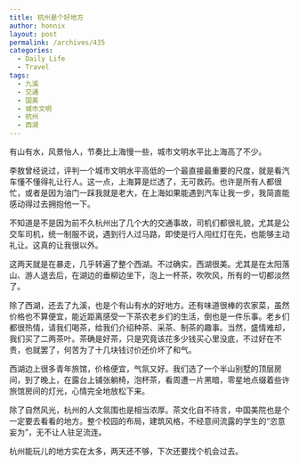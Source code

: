 ```yaml
---
title: 杭州是个好地方
author: honnix
layout: post
permalink: /archives/435
categories:
  - Daily Life
  - Travel
tags:
  - 九溪
  - 交通
  - 国美
  - 城市文明
  - 杭州
  - 西湖
---
```

有山有水，风景怡人，节奏比上海慢一些，城市文明水平比上海高了不少。

李敖曾经说过，评判一个城市文明水平高低的一个最直接最重要的尺度，就是看汽车懂不懂得礼让行人。这一点，上海算是烂透了，无可救药。也许是所有人都很忙，或者是因为油门一踩我就是老大，在上海如果能遇到汽车让我一步，我简直能感动得过去拥抱他一下。

不知道是不是因为前不久杭州出了几个大的交通事故，司机们都很礼貌，尤其是公交车司机，统一制服不说，遇到行人过马路，即使是行人闯红灯在先，也能够主动礼让。这真的让我很以外。

这两天就是在暴走，几乎转遍了整个西湖。不过确实，西湖很美。尤其是在太阳落山、游人退去后，在湖边的垂柳边坐下，泡上一杯茶，吹吹风，所有的一切都淡然了。

除了西湖，还去了九溪，也是个有山有水的好地方。还有味道很棒的农家菜，虽然价格也不算便宜，能近距离感受一下茶农老乡们的生活，倒也是一件乐事。老乡们都很热情，请我们喝茶，给我们介绍种茶、采茶、制茶的趣事。当然，盛情难却，我们买了二两茶叶。茶确是好茶，只是究竟该花多少钱买心里没底，不过好在不贵，也就罢了，何苦为了十几块钱讨价还价坏了和气。

西湖边上很多青年旅馆，价格便宜，气氛又好。我们选了一个半山别墅的顶层房间，到了晚上，在露台上铺张躺椅，泡杯茶，看周遭一片黑暗，零星地点缀着些许旅馆房间的灯光，心情完全地放松下来。

除了自然风光，杭州的人文氛围也是相当浓厚。茶文化自不待言，中国美院也是个一定要去看看的地方。整个校园的布局，建筑风格，不经意间流露的学生的“恣意妄为”，无不让人驻足流连。

杭州能玩儿的地方实在太多，两天还不够，下次还要找个机会过去。